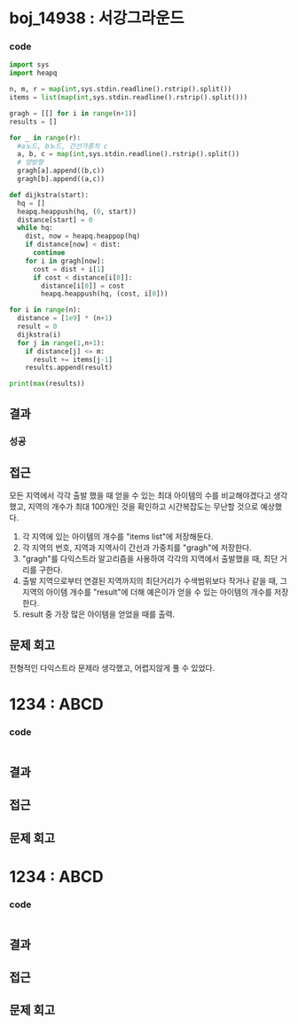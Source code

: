 # boj_14938 : 서강그라운드
### code
```python
import sys
import heapq

n, m, r = map(int,sys.stdin.readline().rstrip().split())
items = list(map(int,sys.stdin.readline().rstrip().split()))

gragh = [[] for i in range(n+1)]
results = []

for _ in range(r):
  #a노드, b노드, 간선가중치 c
  a, b, c = map(int,sys.stdin.readline().rstrip().split())
  # 양방향
  gragh[a].append((b,c))
  gragh[b].append((a,c))

def dijkstra(start):
  hq = []
  heapq.heappush(hq, (0, start))
  distance[start] = 0
  while hq:
    dist, now = heapq.heappop(hq)
    if distance[now] < dist:
      continue
    for i in gragh[now]:
      cost = dist + i[1]
      if cost < distance[i[0]]:
        distance[i[0]] = cost
        heapq.heappush(hq, (cost, i[0]))

for i in range(n):
  distance = [1e9] * (n+1)
  result = 0
  dijkstra(i)
  for j in range(1,n+1):
    if distance[j] <= m:
      result += items[j-1]
    results.append(result)

print(max(results))
  ```
## 결과
### 성공
## 접근
모든 지역에서 각각 출발 했을 때 얻을 수 있는 최대 아이템의 수를 비교해야겠다고 생각했고, 지역의 개수가 최대 100개인 것을 확인하고 시간복잡도는 무난할 것으로 예상했다.
1. 각 지역에 있는 아이템의 개수를 "items list"에 저장해둔다.
2. 각 지역의 번호, 지역과 지역사이 간선과 가중치를 "gragh"에 저장한다.
3. "gragh"를 다익스트라 알고리즘을 사용하여 각각의 지역에서 출발했을 때, 최단 거리를 구한다.
4. 출발 지역으로부터 연결된 지역까지의 최단거리가 수색범위보다 작거나 같을 때, 그 지역의 아이템 개수를 "result"에 더해 예은이가 얻을 수 있는 아이템의 개수를 저장한다.
5. result 중 가장 많은 아이템을 얻었을 때를 출력.
## 문제 회고
전형적인 다익스트라 문제라 생각했고, 어렵지않게 풀 수 있었다.

# 1234 : ABCD
### code
```python

  ```
## 결과

## 접근

## 문제 회고

# 1234 : ABCD
### code
```python

  ```
## 결과

## 접근

## 문제 회고